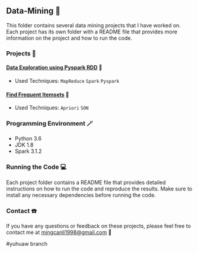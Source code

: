 ## Data-Mining 🔮

This folder contains several data mining projects that I have worked on. Each project has its own folder with a README file that provides more information on the project and how to run the code.

### Projects 🧩

####  **[Data Exploration using Pyspark RDD](https://github.com/ireneli0823/Data-Mining/tree/master/Data%20Exploration%20using%20Pyspark%20RDD)** 📕

- Used Techniques: `MapReduce` `Spark` `Pyspark` 


####  **[Find Frequent Itemsets](https://github.com/ireneli0823/Data-Mining/tree/master/Find%20Frequent%20Itemsets)** 📕

- Used Techniques: `Apriori` `SON` 






### Programming Environment 🪄

- Python 3.6 
- JDK 1.8
- Spark 3.1.2

### Running the Code 💻

Each project folder contains a README file that provides detailed instructions on how to run the code and reproduce the results. Make sure to install any necessary dependencies before running the code.


### Contact ☎️

If you have any questions or feedback on these projects, please feel free to contact me at mingcanli1998@gmail.com 📧

#yuhuaw branch